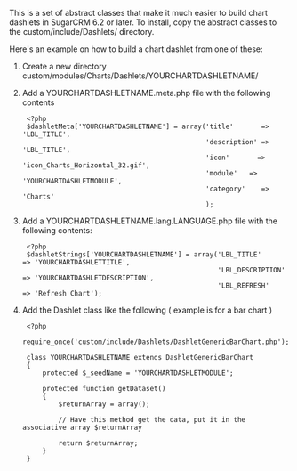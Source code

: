 This is a set of abstract classes that make it much easier to build chart dashlets in SugarCRM 6.2 or later. To install, copy the abstract classes to the custom/include/Dashlets/ directory.

Here's an example on how to build a chart dashlet from one of these:

1. Create a new directory custom/modules/Charts/Dashlets/YOURCHARTDASHLETNAME/
2. Add a YOURCHARTDASHLETNAME.meta.php file with the following contents

        <?php
        $dashletMeta['YOURCHARTDASHLETNAME'] = array('title'       => 'LBL_TITLE',  
                                                     'description' => 'LBL_TITLE',
                                                     'icon'		  => 'icon_Charts_Horizontal_32.gif',
                                                     'module'	=> 'YOURCHARTDASHLETMODULE', 
                                                     'category'    => 'Charts'
                                                     );

3. Add a YOURCHARTDASHLETNAME.lang.LANGUAGE.php file with the following contents:

        <?php
        $dashletStrings['YOURCHARTDASHLETNAME'] = array('LBL_TITLE'       => 'YOURCHARTDASHLETTITLE',
                                                        'LBL_DESCRIPTION' => 'YOURCHARTDASHLETDESCRIPTION',
                                                        'LBL_REFRESH'     => 'Refresh Chart');

4. Add the Dashlet class like the following ( example is for a bar chart )

        <?php
        require_once('custom/include/Dashlets/DashletGenericBarChart.php'); 
        
        class YOURCHARTDASHLETNAME extends DashletGenericBarChart
        {
            protected $_seedName = 'YOURCHARTDASHLETMODULE'; 

            protected function getDataset()
            {
                $returnArray = array();

                // Have this method get the data, put it in the associative array $returnArray
 
                return $returnArray;
            }
        }

